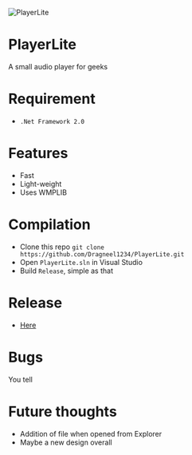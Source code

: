 ![PlayerLite](https://s14.postimg.org/4n7zd799d/icon.png)

# PlayerLite
A small audio player for geeks

# Requirement
* `.Net Framework 2.0`

# Features
* Fast
* Light-weight
* Uses WMPLIB

# Compilation
* Clone this repo `git clone https://github.com/Dragneel1234/PlayerLite.git`
* Open  `PlayerLite.sln` in Visual Studio
* Build `Release`, simple as that

# Release
* [Here](https://github.com/Dragneel1234/PlayerLite/releases/latest)

# Bugs
You tell

# Future thoughts
* Addition of file when opened from Explorer
* Maybe a new design overall
